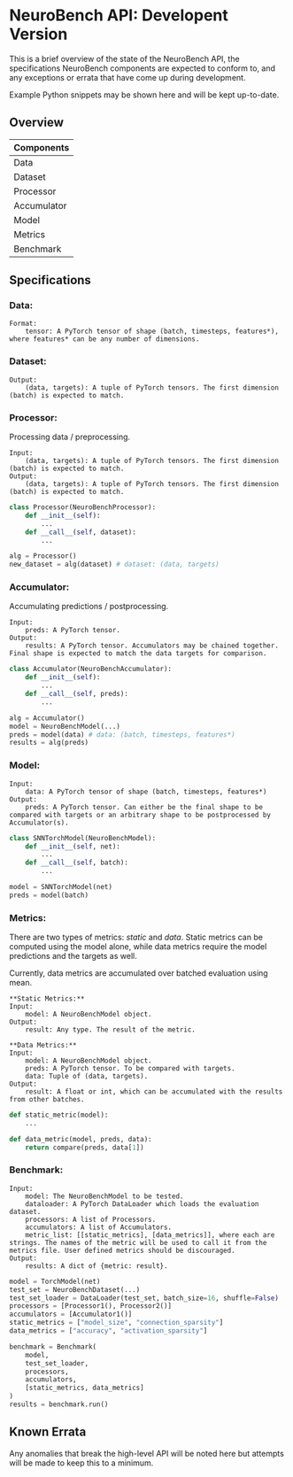 # NeuroBench API: Developent Version
This is a brief overview of the state of the NeuroBench API, the specifications NeuroBench components are expected to conform to, and any exceptions or errata that have come up during development.  
  
Example Python snippets may be shown here and will be kept up-to-date.


## Overview
| **Components** |
|----------------|
| Data           |
| Dataset        |
| Processor      |
| Accumulator    |
| Model          |
| Metrics        |
| Benchmark      |

<div class="page"/>

## Specifications
### **Data:**
```
Format:
    tensor: A PyTorch tensor of shape (batch, timesteps, features*), where features* can be any number of dimensions.
```
### **Dataset:**
```
Output:
    (data, targets): A tuple of PyTorch tensors. The first dimension (batch) is expected to match.
```
### **Processor:**

Processing data / preprocessing.

```
Input:
    (data, targets): A tuple of PyTorch tensors. The first dimension (batch) is expected to match.
Output:
    (data, targets): A tuple of PyTorch tensors. The first dimension (batch) is expected to match.
```
```python
class Processor(NeuroBenchProcessor):
    def __init__(self):
		...
    def __call__(self, dataset):
		...

alg = Processor()
new_dataset = alg(dataset) # dataset: (data, targets)
```
### **Accumulator:**

Accumulating predictions / postprocessing.

```
Input:
    preds: A PyTorch tensor.
Output:
    results: A PyTorch tensor. Accumulators may be chained together. Final shape is expected to match the data targets for comparison.
```
```python
class Accumulator(NeuroBenchAccumulator):
    def __init__(self):
        ...
    def __call__(self, preds):
        ...

alg = Accumulator()
model = NeuroBenchModel(...)
preds = model(data) # data: (batch, timesteps, features*)
results = alg(preds)
```

### **Model:**
```
Input:
    data: A PyTorch tensor of shape (batch, timesteps, features*)
Output:
    preds: A PyTorch tensor. Can either be the final shape to be compared with targets or an arbitrary shape to be postprocessed by Accumulator(s).
```
```python
class SNNTorchModel(NeuroBenchModel):
    def __init__(self, net):
		...
    def __call__(self, batch):
		...

model = SNNTorchModel(net)
preds = model(batch)
```
### **Metrics:**
There are two types of metrics: *static* and *data*. Static metrics can be computed using the model alone, while data metrics require the model predictions and the targets as well.

Currently, data metrics are accumulated over batched evaluation using mean.

```
**Static Metrics:**
Input:
    model: A NeuroBenchModel object.
Output:
    result: Any type. The result of the metric.
```

```
**Data Metrics:**
Input:
    model: A NeuroBenchModel object.
    preds: A PyTorch tensor. To be compared with targets.
    data: Tuple of (data, targets). 
Output:
    result: A float or int, which can be accumulated with the results from other batches.
```
```python
def static_metric(model):
    ...

def data_metric(model, preds, data):
    return compare(preds, data[1])
```

### **Benchmark:**
```
Input:
    model: The NeuroBenchModel to be tested.
    dataloader: A PyTorch DataLoader which loads the evaluation dataset.
    processors: A list of Processors.
    accumulators: A list of Accumulators.
    metric_list: [[static_metrics], [data_metrics]], where each are strings. The names of the metric will be used to call it from the metrics file. User defined metrics should be discouraged.
Output:
    results: A dict of {metric: result}.
```
```python
model = TorchModel(net)
test_set = NeuroBenchDataset(...)
test_set_loader = DataLoader(test_set, batch_size=16, shuffle=False)
processors = [Processor1(), Processor2()]
accumulators = [Accumulator1()]
static_metrics = ["model_size", "connection_sparsity"]
data_metrics = ["accuracy", "activation_sparsity"]

benchmark = Benchmark(
	model, 
	test_set_loader,
	processors,
    accumulators, 
	[static_metrics, data_metrics]
)
results = benchmark.run()

```

## Known Errata
Any anomalies that break the high-level API will be noted here but attempts will be made to keep this to a minimum.
